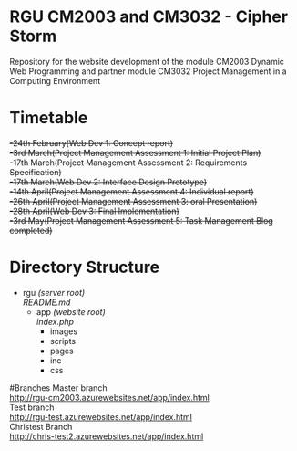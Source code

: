 # RGU CM2003 and CM3032 - Cipher Storm
Repository for the website development of the module CM2003 Dynamic Web Programming and partner module CM3032 Project Management in a Computing Environment

# Timetable
<strike>-24th February(Web Dev 1: Concept report)</strike><br>
<strike>-3rd March(Project Management Assessment 1: Initial Project Plan)</strike><br>
<strike>-17th March(Project Management Assessment 2: Requirements Specification)</strike><br>
<strike>-17th March(Web Dev 2: Interface Design Prototype)</strike><br>
<strike>-14th April(Project Management Assessment 4: Individual report)</strike><br>
<strike>-26th April(Project Management Assessment 3: oral Presentation)</strike><br>
<strike>-28th April(Web Dev 3: Final Implementation)</strike><br>
<strike>-3rd May(Project Management Assessment 5: Task Management Blog completed)</strike>

# Directory Structure
-  rgu <i>(server root)</i><br>
    <i>README.md</i><br>
   -  app <i>(website root)</i><br>
     <i>index.php</i><br>
        - images <br>
        - scripts <br>
        - pages <br>
        - inc <br>
        - css <br>

#Branches
Master branch<br>
http://rgu-cm2003.azurewebsites.net/app/index.html
<br>
Test branch<br>
http://rgu-test.azurewebsites.net/app/index.html
<br>
Christest Branch<br>
http://chris-test2.azurewebsites.net/app/index.html
